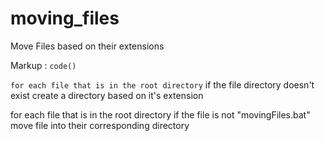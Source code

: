 # moving_files
Move Files based on their extensions


Markup :  `code()`


`for each file that is in the root directory`
     if the file directory doesn't exist
          create a directory based on it's extension
          
for each file that is in the root directory
     if the file is not "movingFiles.bat"
          move file into their corresponding directory
